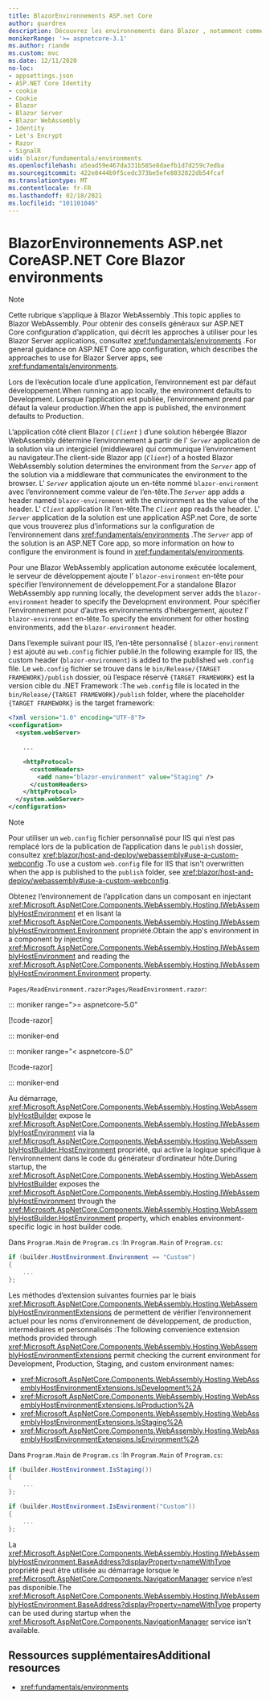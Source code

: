 ```yaml
---
title: BlazorEnvironnements ASP.net Core
author: guardrex
description: Découvrez les environnements dans Blazor , notamment comment définir l’environnement d’une Blazor WebAssembly application.
monikerRange: '>= aspnetcore-3.1'
ms.author: riande
ms.custom: mvc
ms.date: 12/11/2020
no-loc:
- appsettings.json
- ASP.NET Core Identity
- cookie
- Cookie
- Blazor
- Blazor Server
- Blazor WebAssembly
- Identity
- Let's Encrypt
- Razor
- SignalR
uid: blazor/fundamentals/environments
ms.openlocfilehash: a5ead59e467da331b585e8daefb1d7d259c7edba
ms.sourcegitcommit: 422e8444b9f5cedc373be5efe8032822db54fcaf
ms.translationtype: MT
ms.contentlocale: fr-FR
ms.lasthandoff: 02/18/2021
ms.locfileid: "101101046"
---
```

# <a name="aspnet-core-blazor-environments"></a><span data-ttu-id="b8982-103">BlazorEnvironnements ASP.net Core</span><span class="sxs-lookup"><span data-stu-id="b8982-103">ASP.NET Core Blazor environments</span></span>

> [!NOTE]
> <span data-ttu-id="b8982-104">Cette rubrique s’applique à Blazor WebAssembly .</span><span class="sxs-lookup"><span data-stu-id="b8982-104">This topic applies to Blazor WebAssembly.</span></span> <span data-ttu-id="b8982-105">Pour obtenir des conseils généraux sur ASP.NET Core configuration d’application, qui décrit les approches à utiliser pour les Blazor Server applications, consultez <xref:fundamentals/environments> .</span><span class="sxs-lookup"><span data-stu-id="b8982-105">For general guidance on ASP.NET Core app configuration, which describes the approaches to use for Blazor Server apps, see <xref:fundamentals/environments>.</span></span>

<span data-ttu-id="b8982-106">Lors de l’exécution locale d’une application, l’environnement est par défaut développement.</span><span class="sxs-lookup"><span data-stu-id="b8982-106">When running an app locally, the environment defaults to Development.</span></span> <span data-ttu-id="b8982-107">Lorsque l’application est publiée, l’environnement prend par défaut la valeur production.</span><span class="sxs-lookup"><span data-stu-id="b8982-107">When the app is published, the environment defaults to Production.</span></span>

<span data-ttu-id="b8982-108">L’application côté client Blazor ( *`Client`* ) d’une solution hébergée Blazor WebAssembly détermine l’environnement à partir de l' *`Server`* application de la solution via un intergiciel (middleware) qui communique l’environnement au navigateur.</span><span class="sxs-lookup"><span data-stu-id="b8982-108">The client-side Blazor app (*`Client`*) of a hosted Blazor WebAssembly solution determines the environment from the *`Server`* app of the solution via a middleware that communicates the environment to the browser.</span></span> <span data-ttu-id="b8982-109">L' *`Server`* application ajoute un en-tête nommé `blazor-environment` avec l’environnement comme valeur de l’en-tête.</span><span class="sxs-lookup"><span data-stu-id="b8982-109">The *`Server`* app adds a header named `blazor-environment` with the environment as the value of the header.</span></span> <span data-ttu-id="b8982-110">L' *`Client`* application lit l’en-tête.</span><span class="sxs-lookup"><span data-stu-id="b8982-110">The *`Client`* app reads the header.</span></span> <span data-ttu-id="b8982-111">L' *`Server`* application de la solution est une application ASP.net Core, de sorte que vous trouverez plus d’informations sur la configuration de l’environnement dans <xref:fundamentals/environments> .</span><span class="sxs-lookup"><span data-stu-id="b8982-111">The *`Server`* app of the solution is an ASP.NET Core app, so more information on how to configure the environment is found in <xref:fundamentals/environments>.</span></span>

<span data-ttu-id="b8982-112">Pour une Blazor WebAssembly application autonome exécutée localement, le serveur de développement ajoute l' `blazor-environment` en-tête pour spécifier l’environnement de développement.</span><span class="sxs-lookup"><span data-stu-id="b8982-112">For a standalone Blazor WebAssembly app running locally, the development server adds the `blazor-environment` header to specify the Development environment.</span></span> <span data-ttu-id="b8982-113">Pour spécifier l’environnement pour d’autres environnements d’hébergement, ajoutez l' `blazor-environment` en-tête.</span><span class="sxs-lookup"><span data-stu-id="b8982-113">To specify the environment for other hosting environments, add the `blazor-environment` header.</span></span>

<span data-ttu-id="b8982-114">Dans l’exemple suivant pour IIS, l’en-tête personnalisé ( `blazor-environment` ) est ajouté au `web.config` fichier publié.</span><span class="sxs-lookup"><span data-stu-id="b8982-114">In the following example for IIS, the custom header (`blazor-environment`) is added to the published `web.config` file.</span></span> <span data-ttu-id="b8982-115">Le `web.config` fichier se trouve dans le `bin/Release/{TARGET FRAMEWORK}/publish` dossier, où l’espace réservé `{TARGET FRAMEWORK}` est la version cible du .NET Framework :</span><span class="sxs-lookup"><span data-stu-id="b8982-115">The `web.config` file is located in the `bin/Release/{TARGET FRAMEWORK}/publish` folder, where the placeholder `{TARGET FRAMEWORK}` is the target framework:</span></span>

```xml
<?xml version="1.0" encoding="UTF-8"?>
<configuration>
  <system.webServer>

    ...

    <httpProtocol>
      <customHeaders>
        <add name="blazor-environment" value="Staging" />
      </customHeaders>
    </httpProtocol>
  </system.webServer>
</configuration>
```

> [!NOTE]
> <span data-ttu-id="b8982-116">Pour utiliser un `web.config` fichier personnalisé pour IIS qui n’est pas remplacé lors de la publication de l’application dans le `publish` dossier, consultez <xref:blazor/host-and-deploy/webassembly#use-a-custom-webconfig> .</span><span class="sxs-lookup"><span data-stu-id="b8982-116">To use a custom `web.config` file for IIS that isn't overwritten when the app is published to the `publish` folder, see <xref:blazor/host-and-deploy/webassembly#use-a-custom-webconfig>.</span></span>

<span data-ttu-id="b8982-117">Obtenez l’environnement de l’application dans un composant en injectant <xref:Microsoft.AspNetCore.Components.WebAssembly.Hosting.IWebAssemblyHostEnvironment> et en lisant la <xref:Microsoft.AspNetCore.Components.WebAssembly.Hosting.IWebAssemblyHostEnvironment.Environment> propriété.</span><span class="sxs-lookup"><span data-stu-id="b8982-117">Obtain the app's environment in a component by injecting <xref:Microsoft.AspNetCore.Components.WebAssembly.Hosting.IWebAssemblyHostEnvironment> and reading the <xref:Microsoft.AspNetCore.Components.WebAssembly.Hosting.IWebAssemblyHostEnvironment.Environment> property.</span></span>

<span data-ttu-id="b8982-118">`Pages/ReadEnvironment.razor`:</span><span class="sxs-lookup"><span data-stu-id="b8982-118">`Pages/ReadEnvironment.razor`:</span></span>

::: moniker range=">= aspnetcore-5.0"

[!code-razor[](~/blazor/common/samples/5.x/BlazorSample_WebAssembly/Pages/environments/ReadEnvironment.razor?highlight=3,7)]

::: moniker-end

::: moniker range="< aspnetcore-5.0"

[!code-razor[](~/blazor/common/samples/3.x/BlazorSample_WebAssembly/Pages/environments/ReadEnvironment.razor?highlight=3,7)]

::: moniker-end

<span data-ttu-id="b8982-119">Au démarrage, <xref:Microsoft.AspNetCore.Components.WebAssembly.Hosting.WebAssemblyHostBuilder> expose le <xref:Microsoft.AspNetCore.Components.WebAssembly.Hosting.IWebAssemblyHostEnvironment> via la <xref:Microsoft.AspNetCore.Components.WebAssembly.Hosting.WebAssemblyHostBuilder.HostEnvironment> propriété, qui active la logique spécifique à l’environnement dans le code du générateur d’ordinateur hôte.</span><span class="sxs-lookup"><span data-stu-id="b8982-119">During startup, the <xref:Microsoft.AspNetCore.Components.WebAssembly.Hosting.WebAssemblyHostBuilder> exposes the <xref:Microsoft.AspNetCore.Components.WebAssembly.Hosting.IWebAssemblyHostEnvironment> through the <xref:Microsoft.AspNetCore.Components.WebAssembly.Hosting.WebAssemblyHostBuilder.HostEnvironment> property, which enables environment-specific logic in host builder code.</span></span>

<span data-ttu-id="b8982-120">Dans `Program.Main` de `Program.cs` :</span><span class="sxs-lookup"><span data-stu-id="b8982-120">In `Program.Main` of `Program.cs`:</span></span>

```csharp
if (builder.HostEnvironment.Environment == "Custom")
{
    ...
};
```

<span data-ttu-id="b8982-121">Les méthodes d’extension suivantes fournies par le biais <xref:Microsoft.AspNetCore.Components.WebAssembly.Hosting.WebAssemblyHostEnvironmentExtensions> de permettent de vérifier l’environnement actuel pour les noms d’environnement de développement, de production, intermédiaires et personnalisés :</span><span class="sxs-lookup"><span data-stu-id="b8982-121">The following convenience extension methods provided through <xref:Microsoft.AspNetCore.Components.WebAssembly.Hosting.WebAssemblyHostEnvironmentExtensions> permit checking the current environment for Development, Production, Staging, and custom environment names:</span></span>

* <xref:Microsoft.AspNetCore.Components.WebAssembly.Hosting.WebAssemblyHostEnvironmentExtensions.IsDevelopment%2A>
* <xref:Microsoft.AspNetCore.Components.WebAssembly.Hosting.WebAssemblyHostEnvironmentExtensions.IsProduction%2A>
* <xref:Microsoft.AspNetCore.Components.WebAssembly.Hosting.WebAssemblyHostEnvironmentExtensions.IsStaging%2A>
* <xref:Microsoft.AspNetCore.Components.WebAssembly.Hosting.WebAssemblyHostEnvironmentExtensions.IsEnvironment%2A>

<span data-ttu-id="b8982-122">Dans `Program.Main` de `Program.cs` :</span><span class="sxs-lookup"><span data-stu-id="b8982-122">In `Program.Main` of `Program.cs`:</span></span>

```csharp
if (builder.HostEnvironment.IsStaging())
{
    ...
};

if (builder.HostEnvironment.IsEnvironment("Custom"))
{
    ...
};
```

<span data-ttu-id="b8982-123">La <xref:Microsoft.AspNetCore.Components.WebAssembly.Hosting.IWebAssemblyHostEnvironment.BaseAddress?displayProperty=nameWithType> propriété peut être utilisée au démarrage lorsque le <xref:Microsoft.AspNetCore.Components.NavigationManager> service n’est pas disponible.</span><span class="sxs-lookup"><span data-stu-id="b8982-123">The <xref:Microsoft.AspNetCore.Components.WebAssembly.Hosting.IWebAssemblyHostEnvironment.BaseAddress?displayProperty=nameWithType> property can be used during startup when the <xref:Microsoft.AspNetCore.Components.NavigationManager> service isn't available.</span></span>

## <a name="additional-resources"></a><span data-ttu-id="b8982-124">Ressources supplémentaires</span><span class="sxs-lookup"><span data-stu-id="b8982-124">Additional resources</span></span>

* <xref:fundamentals/environments>
